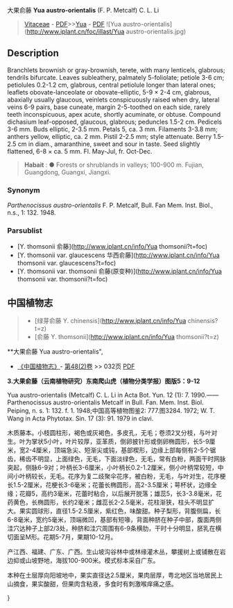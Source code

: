 大果俞藤 **Yua austro-orientalis** (F. P. Metcalf) C. L. Li

> [Vitaceae](http://www.iplant.cn/info/Vitaceae?t=foc) - [PDF](http://www.iplant.cn/foc/pdf/Vitaceae.pdf)>>[Yua](http://www.iplant.cn/info/Yua?t=foc) - [PDF](http://www.iplant.cn/foc/pdf/Yua.pdf)
![Yua austro-orientalis](http://www.iplant.cn/foc/illast/Yua austro-orientalis.jpg)

## Description

Branchlets brownish or gray-brownish, terete, with many lenticels, glabrous; tendrils bifurcate. Leaves subleathery, palmately 5-foliolate; petiole 3-6 cm; petiolules 0.2-1.2 cm, glabrous, central petiolule longer than lateral ones; leaflets obovate-lanceolate or obovate-elliptic, 5-9 × 2-4 cm, glabrous, abaxially usually glaucous, veinlets conspicuously raised when dry, lateral veins 6-9 pairs, base cuneate, margin 2-5-toothed on each side, rarely teeth inconspicuous, apex acute, shortly acuminate, or obtuse. Compound dichasium leaf-opposed, glaucous, glabrous; peduncles 1.5-2 cm. Pedicels 3-6 mm. Buds elliptic, 2-3.5 mm. Petals 5, ca. 3 mm. Filaments 3-3.8 mm; anthers yellow, elliptic, ca. 2 mm. Pistil 2-2.5 mm; style attenuate. Berry 1.5-2.5 cm in diam., amaranthine, sweet and sour in taste. Seed slightly flattened, 6-8 × ca. 5 mm. Fl. May-Jul, fr. Oct-Dec.


> **Habait** : 
>●  Forests or shrublands in valleys; 100-900 m. Fujian, Guangdong, Guangxi, Jiangxi.

### Synonym
*Parthenocissus austro-orientalis* F. P. Metcalf, Bull. Fan Mem. Inst. Biol., n.s., 1: 132. 1948.

### Parsublist

* [Y.  thomsonii  俞藤](http://www.iplant.cn/info/Yua thomsonii?t=foc)
* [Y.  thomsonii var. glaucescens  华西俞藤](http://www.iplant.cn/info/Yua thomsonii var. glaucescens?t=foc)
* [Y.  thomsonii var. thomsonii  俞藤(原变种)](http://www.iplant.cn/info/Yua thomsonii var. thomsonii?t=foc)

## 中国植物志

> * [绿芽俞藤  Y.  chinensis](http://www.iplant.cn/info/Yua chinensis?t=z)
> * [俞藤  Y.  thomsonii](http://www.iplant.cn/info/Yua thomsonii?t=z)


**大果俞藤 Yua austro-orientalis",

* [《中国植物志》](http://www.iplant.cn/frps)- [第48(2)卷](http://www.iplant.cn/frps/vol/48(2)) >> 032页 [PDF](http://www.iplant.cn/frps/pdf/48(2)/032.pdf)


**3.大果俞藤（云南植物研究）东南爬山虎（植物分类学报）图版5：9-12**

Yua austro-orientalis (Metcalf) C. L. Li in Acta Bot. Yun. 12 (1): 7. 1990.——Parthenocissus austro-orientalis Metcalf in Bull. Fan. Mem. Inst. Biol. Peiping, n. s. 1: 132. f. 1. 1948;中国高等植物图鉴2: 777.图3284. 1972; W. T. Wang in Acta Phytotax. Sin. 17 (3): 91. 1979 in clavi.

木质藤本。小枝圆柱形，褐色或灰褐色，多皮孔，无毛；卷须2叉分枝，与叶对生。叶为掌状5小叶，叶片较厚，亚革质，倒卵披针形或倒卵椭圆形，长5-9厘米，宽2-4厘米，顶端急尖、短渐尖或钝，基部楔形，边缘上部每侧有2-5个锯齿，稀齿不明显，上面绿色，无毛，下面淡绿色，无毛，常有白粉，两面干时网脉突起，侧脉6-9对；叶柄长3-6厘米，小叶柄长0.2-1.2厘米，侧小叶柄常较短，中间小叶柄较长，无毛。花序为复二歧聚伞花序，被白粉，无毛，与叶对生，花序梗长1.5-2厘米，花梗长3-6毫米；花蕾长椭圆形，高2-3.5厘米；萼杯状，边缘全缘；花瓣5，高约3毫米，花蕾时粘合，以后展开脱落；雄蕊5，长3-3.8毫米，花药黄色，长椭圆形，长约2毫米；雌蕊长2-2.5毫米，花柱渐狭，柱头不明显扩大。果实圆球形，直径1.5-2.5厘米，紫红色，味酸甜。种子梨形，背腹侧扁，长6-8毫米，宽约5毫米，顶端微凹，基部有短喙，背面种脐在种子中部，腹面两侧洼穴达种子上部2/3处，种脐和洼穴周围有6-9条横肋，干时十分明显，胚乳在横切面呈M形。花期5-7月，果期10-12月。

产江西、福建、广东、广西。生山坡沟谷林中或林缘灌木丛，攀援树上或铺散在岩边抑或山坡野地，海拔100-900米。模式标本采自广东。

本种在土层厚向阳坡地中，果实直径达2.5厘米，果肉层厚，粤北地区当地居民上山摘食，果实酸甜，但果肉含粘液，多食时有刺激喉痒痛之感。

}